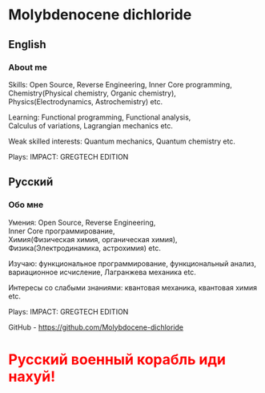 # Molybdenocene dichloride
## English
### About me

Skills: Open Source, Reverse&nbsp;Engineering, Inner&nbsp;Core&nbsp;programming, \
    Chemistry(Physical chemistry, Organic&nbsp;chemistry), \
    Physics(Electrodynamics, Astrochemistry) etc.

Learning: Functional&nbsp;programming, Functional&nbsp;analysis, Calculus&nbsp;of&nbsp;variations, Lagrangian&nbsp;mechanics etc.

Weak skilled interests: Quantum&nbsp;mechanics, Quantum&nbsp;chemistry etc.

Plays: IMPACT: GREGTECH EDITION

## Русский
### Обо мне

Умения: Open Source, Reverse&nbsp;Engineering, Inner&nbsp;Core&nbsp;программирование, \
    Химия(Физическая химия, органическая&nbsp;химия), \
    Физика(Электродинамика, астрохимия) etc.

Изучаю: функциональное&nbsp;программирование, функциональный&nbsp;анализ, вариационное&nbsp;исчисление, Лагранжева&nbsp;механика etc.

Интересы со слабыми знаниями: квантовая&nbsp;механика, квантовая&nbsp;химия etc.

Plays: IMPACT: GREGTECH EDITION

GitHub - https://github.com/Molybdocene-dichloride

# <span style="color:red; font-weight: bold;">Русский военный корабль иди нахуй!</span>

